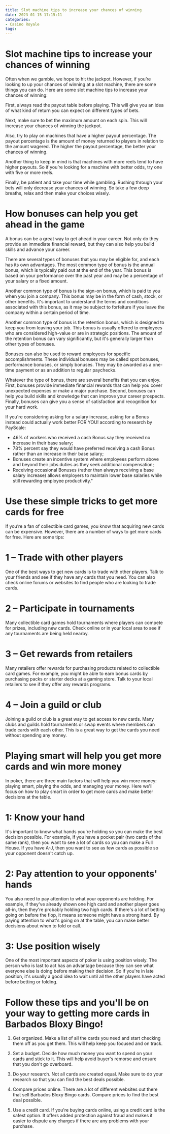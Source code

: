 ```yaml
---
title: Slot machine tips to increase your chances of winning
date: 2023-01-15 17:15:11
categories:
- Casino Royale
tags:
---
```



#  Slot machine tips to increase your chances of winning

Often when we gamble, we hope to hit the jackpot. However, if you’re looking to up your chances of winning at a slot machine, there are some things you can do. Here are some slot machine tips to increase your chances of winning:

First, always read the payout table before playing. This will give you an idea of what kind of return you can expect on different types of bets.

Next, make sure to bet the maximum amount on each spin. This will increase your chances of winning the jackpot.

Also, try to play on machines that have a higher payout percentage. The payout percentage is the amount of money returned to players in relation to the amount wagered. The higher the payout percentage, the better your chances of winning.

Another thing to keep in mind is that machines with more reels tend to have higher payouts. So if you’re looking for a machine with better odds, try one with five or more reels.

Finally, be patient and take your time while gambling. Rushing through your bets will only decrease your chances of winning. So take a few deep breaths, relax and then make your choices wisely.

#  How bonuses can help you get ahead in the game

A bonus can be a great way to get ahead in your career. Not only do they provide an immediate financial reward, but they can also help you build skills and advance your career.

There are several types of bonuses that you may be eligible for, and each has its own advantages. The most common type of bonus is the annual bonus, which is typically paid out at the end of the year. This bonus is based on your performance over the past year and may be a percentage of your salary or a fixed amount.

Another common type of bonus is the sign-on bonus, which is paid to you when you join a company. This bonus may be in the form of cash, stock, or other benefits. It's important to understand the terms and conditions associated with this bonus, as it may be subject to forfeiture if you leave the company within a certain period of time.

Another common type of bonus is the retention bonus, which is designed to keep you from leaving your job. This bonus is usually offered to employees who are considered high-value or are in strategic positions. The amount of the retention bonus can vary significantly, but it's generally larger than other types of bonuses.

Bonuses can also be used to reward employees for specific accomplishments. These individual bonuses may be called spot bonuses, performance bonuses, or simply bonuses. They may be awarded as a one-time payment or as an addition to regular paychecks.

Whatever the type of bonus, there are several benefits that you can enjoy. First, bonuses provide immediate financial rewards that can help you cover unexpected expenses or make a major purchase. Second, bonuses can help you build skills and knowledge that can improve your career prospects. Finally, bonuses can give you a sense of satisfaction and recognition for your hard work.

If you're considering asking for a salary increase, asking for a Bonus instead could actually work better FOR YOU! according to research by PayScale:  

- 46% of workers who received a cash Bonus say they received no increase in their base salary;  
- 78% percent say they would have preferred receiving a cash Bonus rather than an increase in their base salary;  
- Bonuses create an incentive system where employees perform above and beyond their jobs duties as they seek additional compensation;  
- Receiving occasional Bonuses (rather than always receiving a base salary increase) allows employers to maintain lower base salaries while still rewarding employee productivity."

#  Use these simple tricks to get more cards for free

If you’re a fan of collectible card games, you know that acquiring new cards can be expensive. However, there are a number of ways to get more cards for free. Here are some tips:

# 1 – Trade with other players

One of the best ways to get new cards is to trade with other players. Talk to your friends and see if they have any cards that you need. You can also check online forums or websites to find people who are looking to trade cards.

# 2 – Participate in tournaments

Many collectible card games hold tournaments where players can compete for prizes, including new cards. Check online or in your local area to see if any tournaments are being held nearby.

# 3 – Get rewards from retailers

Many retailers offer rewards for purchasing products related to collectible card games. For example, you might be able to earn bonus cards by purchasing packs or starter decks at a gaming store. Talk to your local retailers to see if they offer any rewards programs.

# 4 – Join a guild or club

Joining a guild or club is a great way to get access to new cards. Many clubs and guilds hold tournaments or swap events where members can trade cards with each other. This is a great way to get the cards you need without spending any money.

#  Playing smart will help you get more cards and win more money

In poker, there are three main factors that will help you win more money: playing smart, playing the odds, and managing your money. Here we'll focus on how to play smart in order to get more cards and make better decisions at the table.

# 1: Know your hand

It's important to know what hands you're holding so you can make the best decision possible. For example, if you have a pocket pair (two cards of the same rank), then you want to see a lot of cards so you can make a Full House. If you have A-J, then you want to see as few cards as possible so your opponent doesn't catch up.

# 2: Pay attention to your opponents' hands

You also need to pay attention to what your opponents are holding. For example, if they've already shown one high card and another player goes all-in, then they're probably holding two high cards. If there's a lot of betting going on before the flop, it means someone might have a strong hand. By paying attention to what's going on at the table, you can make better decisions about when to fold or call.

# 3: Use position wisely

One of the most important aspects of poker is using position wisely. The person who is last to act has an advantage because they can see what everyone else is doing before making their decision. So if you're in late position, it's usually a good idea to wait until all the other players have acted before betting or folding.

#  Follow these tips and you'll be on your way to getting more cards in Barbados Bloxy Bingo!

1. Get organized.
Make a list of all the cards you need and start checking them off as you get them. This will help keep you focused and on track.

2. Set a budget.
Decide how much money you want to spend on your cards and stick to it. This will help avoid buyer's remorse and ensure that you don't go overboard.

3. Do your research.
Not all cards are created equal. Make sure to do your research so that you can find the best deals possible.

4. Compare prices online.
There are a lot of different websites out there that sell Barbados Bloxy Bingo cards. Compare prices to find the best deal possible.

5. Use a credit card.
If you're buying cards online, using a credit card is the safest option. It offers added protection against fraud and makes it easier to dispute any charges if there are any problems with your purchase.